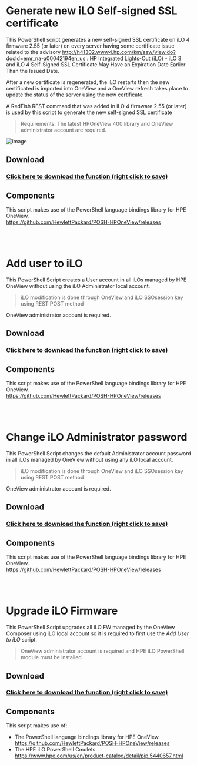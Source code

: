 # Generate new iLO Self-signed SSL certificate 

This PowerShell script generates a new self-signed SSL certificate on iLO 4 firmware 2.55 (or later) on every server having some certificate issue related to the advisory http://h41302.www4.hp.com/km/saw/view.do?docId=emr_na-a00042194en_us : HP Integrated Lights-Out (iLO) - iLO 3 and iLO 4 Self-Signed SSL Certificate May Have an Expiration Date Earlier Than the Issued Date.  

After a new certificate is regenerated, the iLO restarts then the new certificated is imported into OneView and a OneView refresh takes place to update the status of the server using the new certificate.

A RedFish REST command that was added in iLO 4 firmware 2.55 (or later) is used by this script to generate the new self-signed SSL certificate

>Requirements: The latest HPOneView 400 library and OneView administrator account are required. 
  
  ![image](https://user-images.githubusercontent.com/13134334/38316523-38c262d2-382b-11e8-94ed-f68c1852d240.png)

  
## Download

### [Click here to download the function (right click to save)](https://github.com/jullienl/HPE-Synergy-OneView-demos/blob/master/Powershell/iLO/Generate%20a%20new%20iLO%20self-signed%20SSL%20certificate.ps1)

## Components
  This script makes use of the PowerShell language bindings library for HPE OneView.   
  https://github.com/HewlettPackard/POSH-HPOneView/releases
  
<br />
<br />



# Add user to iLO

  This PowerShell Script creates a User account in all iLOs managed by HPE OneView without using the iLO Administrator local account.
  
  >iLO modification is done through OneView and iLO SSOsession key using REST POST method
  
  OneView administrator account is required. 
  
## Download

### [Click here to download the function (right click to save)](https://github.com/jullienl/OneView-demos/blob/master/Powershell/iLO/Add%20user%20to%20iLO.ps1)

## Components
  This script makes use of the PowerShell language bindings library for HPE OneView.   
  https://github.com/HewlettPackard/POSH-HPOneView/releases
  
<br />
<br />

# Change iLO Administrator password

This PowerShell Script changes the default Administrator account password in all iLOs managed by OneView without using any iLO local account.
  
  >iLO modification is done through OneView and iLO SSOsession key using REST POST method
  
  OneView administrator account is required. 
  
## Download

### [Click here to download the function (right click to save)](https://github.com/jullienl/OneView-demos/blob/master/Powershell/iLO/Change%20iLO%20Admin%20password.ps1)

## Components
  This script makes use of the PowerShell language bindings library for HPE OneView.   
  https://github.com/HewlettPackard/POSH-HPOneView/releases
  
<br />
<br />

# Upgrade iLO Firmware

This PowerShell Script upgrades all iLO FW managed by the OneView Composer using iLO local account so it is required to first use the *Add User to iLO* script.

>OneView administrator account is required and HPE iLO PowerShell module must be installed.
  
## Download

### [Click here to download the function (right click to save)](https://github.com/jullienl/OneView-demos/blob/master/Powershell/iLO/Change%20iLO%20Admin%20password.ps1)

## Components
  This script makes use of:
  - The PowerShell language bindings library for HPE OneView.   
    https://github.com/HewlettPackard/POSH-HPOneView/releases
  - The HPE iLO PowerShell Cmdlets.  
    https://www.hpe.com/us/en/product-catalog/detail/pip.5440657.html
   
